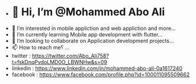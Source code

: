 - # 👋 Hi, I’m @Mohammed Abo Ali
- 👀 I’m interested in mobile appliction and web appliction and more...
- 🌱 I’m currently learning Mobile app development with flutter...
- 💞️ I’m looking to collaborate on Application development projects...
- 📫 How to reach me؟ ...
- twitter  : https://twitter.com/Abo_Ali758?t=fskDnqPvdoLMD0O_LBWNHw&s=09
- linkedin : https://www.linkedin.com/in/mohammed-abo-ali-0a1617240
- facebook : https://www.facebook.com/profile.php?id=100011095509662


<!---

--->
